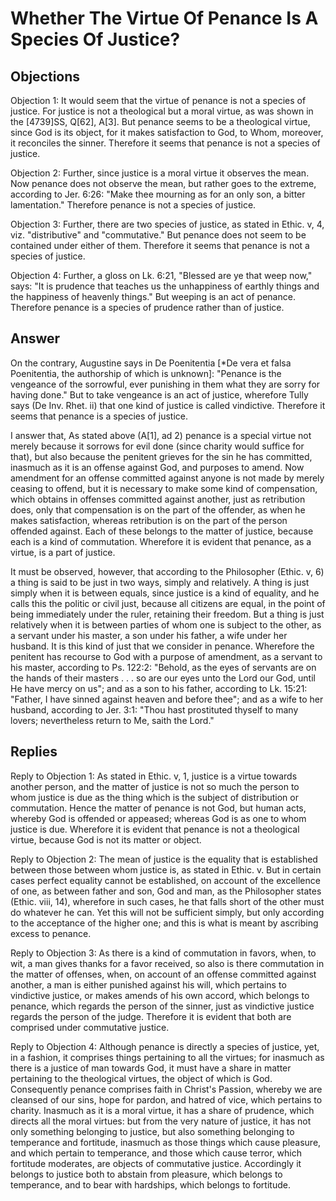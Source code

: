 # Whether The Virtue Of Penance Is A Species Of Justice?

## Objections

Objection 1: It would seem that the virtue of penance is not a species of justice. For justice is not a theological but a moral virtue, as was shown in the [4739]SS, Q[62], A[3]. But penance seems to be a theological virtue, since God is its object, for it makes satisfaction to God, to Whom, moreover, it reconciles the sinner. Therefore it seems that penance is not a species of justice.

Objection 2: Further, since justice is a moral virtue it observes the mean. Now penance does not observe the mean, but rather goes to the extreme, according to Jer. 6:26: "Make thee mourning as for an only son, a bitter lamentation." Therefore penance is not a species of justice.

Objection 3: Further, there are two species of justice, as stated in Ethic. v, 4, viz. "distributive" and "commutative." But penance does not seem to be contained under either of them. Therefore it seems that penance is not a species of justice.

Objection 4: Further, a gloss on Lk. 6:21, "Blessed are ye that weep now," says: "It is prudence that teaches us the unhappiness of earthly things and the happiness of heavenly things." But weeping is an act of penance. Therefore penance is a species of prudence rather than of justice.

## Answer

On the contrary, Augustine says in De Poenitentia [*De vera et falsa Poenitentia, the authorship of which is unknown]: "Penance is the vengeance of the sorrowful, ever punishing in them what they are sorry for having done." But to take vengeance is an act of justice, wherefore Tully says (De Inv. Rhet. ii) that one kind of justice is called vindictive. Therefore it seems that penance is a species of justice.

I answer that, As stated above (A[1], ad 2) penance is a special virtue not merely because it sorrows for evil done (since charity would suffice for that), but also because the penitent grieves for the sin he has committed, inasmuch as it is an offense against God, and purposes to amend. Now amendment for an offense committed against anyone is not made by merely ceasing to offend, but it is necessary to make some kind of compensation, which obtains in offenses committed against another, just as retribution does, only that compensation is on the part of the offender, as when he makes satisfaction, whereas retribution is on the part of the person offended against. Each of these belongs to the matter of justice, because each is a kind of commutation. Wherefore it is evident that penance, as a virtue, is a part of justice.

It must be observed, however, that according to the Philosopher (Ethic. v, 6) a thing is said to be just in two ways, simply and relatively. A thing is just simply when it is between equals, since justice is a kind of equality, and he calls this the politic or civil just, because all citizens are equal, in the point of being immediately under the ruler, retaining their freedom. But a thing is just relatively when it is between parties of whom one is subject to the other, as a servant under his master, a son under his father, a wife under her husband. It is this kind of just that we consider in penance. Wherefore the penitent has recourse to God with a purpose of amendment, as a servant to his master, according to Ps. 122:2: "Behold, as the eyes of servants are on the hands of their masters . . . so are our eyes unto the Lord our God, until He have mercy on us"; and as a son to his father, according to Lk. 15:21: "Father, I have sinned against heaven and before thee"; and as a wife to her husband, according to Jer. 3:1: "Thou hast prostituted thyself to many lovers; nevertheless return to Me, saith the Lord."

## Replies

Reply to Objection 1: As stated in Ethic. v, 1, justice is a virtue towards another person, and the matter of justice is not so much the person to whom justice is due as the thing which is the subject of distribution or commutation. Hence the matter of penance is not God, but human acts, whereby God is offended or appeased; whereas God is as one to whom justice is due. Wherefore it is evident that penance is not a theological virtue, because God is not its matter or object.

Reply to Objection 2: The mean of justice is the equality that is established between those between whom justice is, as stated in Ethic. v. But in certain cases perfect equality cannot be established, on account of the excellence of one, as between father and son, God and man, as the Philosopher states (Ethic. viii, 14), wherefore in such cases, he that falls short of the other must do whatever he can. Yet this will not be sufficient simply, but only according to the acceptance of the higher one; and this is what is meant by ascribing excess to penance.

Reply to Objection 3: As there is a kind of commutation in favors, when, to wit, a man gives thanks for a favor received, so also is there commutation in the matter of offenses, when, on account of an offense committed against another, a man is either punished against his will, which pertains to vindictive justice, or makes amends of his own accord, which belongs to penance, which regards the person of the sinner, just as vindictive justice regards the person of the judge. Therefore it is evident that both are comprised under commutative justice.

Reply to Objection 4: Although penance is directly a species of justice, yet, in a fashion, it comprises things pertaining to all the virtues; for inasmuch as there is a justice of man towards God, it must have a share in matter pertaining to the theological virtues, the object of which is God. Consequently penance comprises faith in Christ's Passion, whereby we are cleansed of our sins, hope for pardon, and hatred of vice, which pertains to charity. Inasmuch as it is a moral virtue, it has a share of prudence, which directs all the moral virtues: but from the very nature of justice, it has not only something belonging to justice, but also something belonging to temperance and fortitude, inasmuch as those things which cause pleasure, and which pertain to temperance, and those which cause terror, which fortitude moderates, are objects of commutative justice. Accordingly it belongs to justice both to abstain from pleasure, which belongs to temperance, and to bear with hardships, which belongs to fortitude.